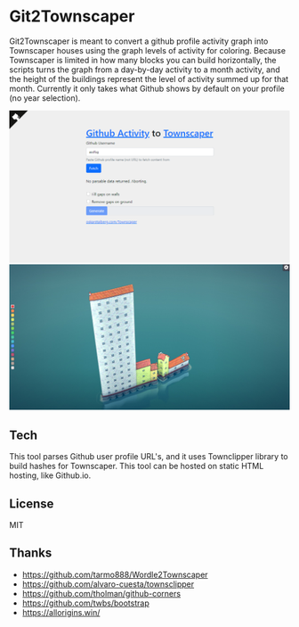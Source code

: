 # Git2Townscaper

Git2Townscaper is meant to convert a github profile activity graph into Townscaper houses using the graph levels of activity for coloring. Because Townscaper is limited in how many blocks you can build horizontally, the scripts turns the graph from a day-by-day activity to a month activity, and the height of the buildings represent the level of activity summed up for that month. Currently it only takes what Github shows by default on your profile (no year selection).

[![Screenshot](git2townscaper.png)](https://ovidiua2003.github.io/Git2Townscaper)
[![Screenshot](git2townscaperdemo.jpeg)](https://oskarstalberg.com/Townscaper/#FCIfGZ8bbbbbbbfebbbbbb7wbbbbbbbfebbbbbb7wbbbbbbbfWSfWSfO5wS6wf_wH)

## Tech
This tool parses Github user profile URL's, and it uses Townclipper library to build hashes for Townscaper. This tool can be hosted on static HTML hosting, like Github.io.

## License
MIT

## Thanks
* https://github.com/tarmo888/Wordle2Townscaper
* https://github.com/alvaro-cuesta/townsclipper
* https://github.com/tholman/github-corners
* https://github.com/twbs/bootstrap
* https://allorigins.win/